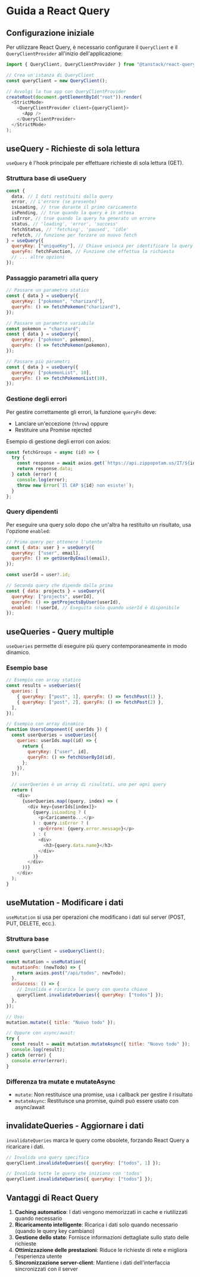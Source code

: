 # Guida a React Query

## Configurazione iniziale

Per utilizzare React Query, è necessario configurare il `QueryClient` e il `QueryClientProvider` all'inizio dell'applicazione:

```js
import { QueryClient, QueryClientProvider } from "@tanstack/react-query";

// Crea un'istanza di QueryClient
const queryClient = new QueryClient();

// Avvolgi la tua app con QueryClientProvider
createRoot(document.getElementById("root")).render(
  <StrictMode>
    <QueryClientProvider client={queryClient}>
      <App />
    </QueryClientProvider>
  </StrictMode>
);
```

## useQuery - Richieste di sola lettura

`useQuery` è l'hook principale per effettuare richieste di sola lettura (GET).

### Struttura base di useQuery

```js
const {
  data, // I dati restituiti dalla query
  error, // L'errore (se presente)
  isLoading, // true durante il primo caricamento
  isPending, // true quando la query è in attesa
  isError, // true quando la query ha generato un errore
  status, // 'loading', 'error', 'success'
  fetchStatus, // 'fetching', 'paused', 'idle'
  refetch, // funzione per forzare un nuovo fetch
} = useQuery({
  queryKey: ["uniqueKey"], // Chiave univoca per identificare la query
  queryFn: fetchFunction, // Funzione che effettua la richiesta
  // ... altre opzioni
});
```

### Passaggio parametri alla query

```js
// Passare un parametro statico
const { data } = useQuery({
  queryKey: ["pokemon", "charizard"],
  queryFn: () => fetchPokemon("charizard"),
});

// Passare un parametro variabile
const pokemon = "charizard";
const { data } = useQuery({
  queryKey: ["pokemon", pokemon],
  queryFn: () => fetchPokemon(pokemon),
});

// Passare più parametri
const { data } = useQuery({
  queryKey: ["pokemonList", 10],
  queryFn: () => fetchPokemonList(10),
});
```

### Gestione degli errori

Per gestire correttamente gli errori, la funzione `queryFn` deve:

- Lanciare un'eccezione (`throw`) oppure
- Restituire una Promise rejected

Esempio di gestione degli errori con axios:

```js
const fetchGroups = async (id) => {
  try {
    const response = await axios.get(`https://api.zippopotam.us/IT/${id}`);
    return response.data;
  } catch (error) {
    console.log(error);
    throw new Error(`Il CAP ${id} non esiste!`);
  }
};
```

### Query dipendenti

Per eseguire una query solo dopo che un'altra ha restituito un risultato, usa l'opzione `enabled`:

```js
// Prima query per ottenere l'utente
const { data: user } = useQuery({
  queryKey: ["user", email],
  queryFn: () => getUserByEmail(email),
});

const userId = user?.id;

// Seconda query che dipende dalla prima
const { data: projects } = useQuery({
  queryKey: ["projects", userId],
  queryFn: () => getProjectsByUser(userId),
  enabled: !!userId, // Eseguita solo quando userId è disponibile
});
```

## useQueries - Query multiple

`useQueries` permette di eseguire più query contemporaneamente in modo dinamico.

### Esempio base

```js
// Esempio con array statico
const results = useQueries({
  queries: [
    { queryKey: ["post", 1], queryFn: () => fetchPost(1) },
    { queryKey: ["post", 2], queryFn: () => fetchPost(2) },
  ],
});

// Esempio con array dinamico
function UsersComponent({ userIds }) {
  const userQueries = useQueries({
    queries: userIds.map((id) => {
      return {
        queryKey: ["user", id],
        queryFn: () => fetchUserById(id),
      };
    }),
  });

  // userQueries è un array di risultati, uno per ogni query
  return (
    <div>
      {userQueries.map((query, index) => (
        <div key={userIds[index]}>
          {query.isLoading ? (
            <p>Caricamento...</p>
          ) : query.isError ? (
            <p>Errore: {query.error.message}</p>
          ) : (
            <div>
              <h3>{query.data.name}</h3>
            </div>
          )}
        </div>
      ))}
    </div>
  );
}
```

## useMutation - Modificare i dati

`useMutation` si usa per operazioni che modificano i dati sul server (POST, PUT, DELETE, ecc.).

### Struttura base

```js
const queryClient = useQueryClient();

const mutation = useMutation({
  mutationFn: (newTodo) => {
    return axios.post("/api/todos", newTodo);
  },
  onSuccess: () => {
    // Invalida e ricarica le query con questa chiave
    queryClient.invalidateQueries({ queryKey: ["todos"] });
  },
});

// Uso:
mutation.mutate({ title: "Nuovo todo" });

// Oppure con async/await:
try {
  const result = await mutation.mutateAsync({ title: "Nuovo todo" });
  console.log(result);
} catch (error) {
  console.error(error);
}
```

### Differenza tra mutate e mutateAsync

- `mutate`: Non restituisce una promise, usa i callback per gestire il risultato
- `mutateAsync`: Restituisce una promise, quindi può essere usato con async/await

## invalidateQueries - Aggiornare i dati

`invalidateQueries` marca le query come obsolete, forzando React Query a ricaricare i dati.

```js
// Invalida una query specifica
queryClient.invalidateQueries({ queryKey: ["todos", 1] });

// Invalida tutte le query che iniziano con 'todos'
queryClient.invalidateQueries({ queryKey: ["todos"] });
```

## Vantaggi di React Query

1. **Caching automatico**: I dati vengono memorizzati in cache e riutilizzati quando necessario
2. **Ricaricamento intelligente**: Ricarica i dati solo quando necessario (quando le query key cambiano)
3. **Gestione dello stato**: Fornisce informazioni dettagliate sullo stato delle richieste
4. **Ottimizzazione delle prestazioni**: Riduce le richieste di rete e migliora l'esperienza utente
5. **Sincronizzazione server-client**: Mantiene i dati dell'interfaccia sincronizzati con il server
